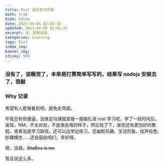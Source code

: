 ```yaml
---
title: Rust 语言学习历程
math: true
hide: false
date: 2023-04-05 02:01:18
updated: 2023-04-05 02:01:33
excerpt: 无，就是没有。
categories: Learning
tags: Rust
index_img:
banner_img:
sticky: 999
---
```


### 没有了，该睡觉了，本来是打算简单写写的，结果写 nodejs 安装去了，我敲

### Why 记录

希望有人能够看到吧，避免走弯路。

毕竟总有些傻逼，没做足功课就直接一股脑扎进 rust 学习呢，学了一段时间后，发现，NM，不太对劲，不是很会用的样子，然后找了下，发现还有更加好的教程，或者说是学习路径，还可以边学边练习，还幽默风趣、生动形象、绘声绘色、妙趣横生......还会鼓励咱们，多好呀。

嗯，没错，~~ShaBee is me~~

暂且说这么多。

